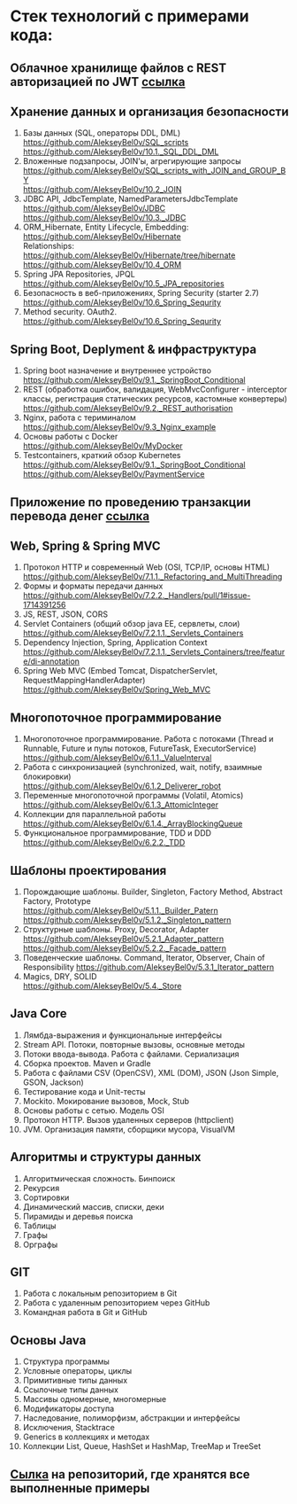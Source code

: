# Стек технологий с примерами кода:

## Облачное хранилище файлов с REST авторизацией по JWT [ссылка](https://github.com/AlekseyBel0v/MyCloud/blob/set_security_2.6.15/README.md)

## Хранение данных и организация безопасности
1. Базы данных (SQL, операторы DDL, DML)  
   https://github.com/AlekseyBel0v/SQL_scripts  
   https://github.com/AlekseyBel0v/10.1._SQL_DDL_DML
2. Вложенные подзапросы, JOIN'ы, агрегирующие запросы  
   https://github.com/AlekseyBel0v/SQL_scripts_with_JOIN_and_GROUP_BY  
   https://github.com/AlekseyBel0v/10.2_JOIN
3. JDBC API, JdbcTemplate, NamedParametersJdbcTemplate  
   https://github.com/AlekseyBel0v/JDBC  
   https://github.com/AlekseyBel0v/10.3._JDBC
4. ORM_Hibernate, Entity Lifecycle, Embedding:  
   https://github.com/AlekseyBel0v/Hibernate  
Relationships:  
   https://github.com/AlekseyBel0v/Hibernate/tree/hibernate  
   https://github.com/AlekseyBel0v/10.4_ORM
5. Spring JPA Repositories, JPQL  
   https://github.com/AlekseyBel0v/10.5_JPA_repositories
6. Безопасность в веб-приложениях, Spring Security (starter 2.7)  
    https://github.com/AlekseyBel0v/10.6_Spring_Sequrity
7. Method security. OAuth2.  
    https://github.com/AlekseyBel0v/10.6_Spring_Sequrity

## Spring Boot, Deplyment & инфраструктура
1. Spring boot назначение и внутреннее устройство  
   https://github.com/AlekseyBel0v/9.1._SpringBoot_Conditional
2. REST (обработка ошибок, валидация, WebMvcConfigurer - interceptor классы, регистрация статических ресурсов, кастомные конвертеры)  
   https://github.com/AlekseyBel0v/9.2._REST_authorisation
3. Nginx, работа с териминалом  
   https://github.com/AlekseyBel0v/9.3_Nginx_example
4. Основы работы с Docker  
   https://github.com/AlekseyBel0v/MyDocker
5. Testcontainers, краткий обзор Kubernetes  
    https://github.com/AlekseyBel0v/9.1._SpringBoot_Conditional  
   https://github.com/AlekseyBel0v/PaymentService

## Приложение по проведению транзакции перевода денег [ссылка](https://github.com/AlekseyBel0v/PaymentService)

## Web, Spring & Spring MVC
1. Протокол HTTP и современный Web (OSI, TCP/IP, основы HTML)  
   https://github.com/AlekseyBel0v/7.1.1._Refactoring_and_MultiThreading
2. Формы и форматы передачи данных  
   https://github.com/AlekseyBel0v/7.2.2._Handlers/pull/1#issue-1714391256
3. JS, REST, JSON, CORS
4. Servlet Containers (общий обзор java EE, сервлеты, слои)  
   https://github.com/AlekseyBel0v/7.2.1.1._Servlets_Containers
5. Dependency Injection, Spring, Application Context  
    https://github.com/AlekseyBel0v/7.2.1.1._Servlets_Containers/tree/feature/di-annotation
6. Spring Web MVC (Embed Tomcat, DispatcherServlet, RequestMappingHandlerAdapter)  
    https://github.com/AlekseyBel0v/Spring_Web_MVC

## Многопоточное программирование
1. Многопоточное программирование. Работа с потоками (Thread и Runnable, Future и пулы потоков, FutureTask, ExecutorService)  
   https://github.com/AlekseyBel0v/6.1.1._ValueInterval
2. Работа с синхронизацией (synchronized, wait, notify, взаимные блокировки)  
   https://github.com/AlekseyBel0v/6.1.2_Deliverer_robot
3. Переменные многопоточной программы (Volatil, Atomics)  
   https://github.com/AlekseyBel0v/6.1.3_AttomicInteger
4. Коллекции для параллельной работы  
   https://github.com/AlekseyBel0v/6.1.4._ArrayBlockingQueue
5. Функциональное программирование, TDD и DDD  
    https://github.com/AlekseyBel0v/6.2.2._TDD

## Шаблоны проектирования
1. Порождающие шаблоны. Builder, Singleton, Factory Method, Abstract Factory, Prototype  
   https://github.com/AlekseyBel0v/5.1.1._Builder_Patern  
   https://github.com/AlekseyBel0v/5.1.2._Singleton_pattern
3. Структурные шаблоны. Proxy, Decorator, Adapter  
   https://github.com/AlekseyBel0v/5.2.1_Adapter_pattern  
   https://github.com/AlekseyBel0v/5.2.2._Facade_pattern
5. Поведенческие шаблоны. Command, Iterator, Observer, Chain of Responsibility
   https://github.com/AlekseyBel0v/5.3.1_Iterator_pattern
7. Magics, DRY, SOLID  
   https://github.com/AlekseyBel0v/5.4._Store

## Java Core
1. Лямбда-выражения и функциональные интерфейсы
2. Stream API. Потоки, повторные вызовы, основные методы
3. Потоки ввода-вывода. Работа с файлами. Сериализация
4. Сборка проектов. Maven и Gradle
5. Работа с файлами CSV (OpenCSV), XML (DOM), JSON (Json Simple, GSON, Jackson)
6. Тестирование кода и Unit-тесты
7. Mockito. Мокирование вызовов, Mock, Stub
8. Основы работы с сетью. Модель OSI
9. Протокол HTTP. Вызов удаленных серверов (httpclient)
10. JVM. Организация памяти, сборщики мусора, VisualVM

## Алгоритмы и структуры данных
1. Алгоритмическая сложность. Бинпоиск
2. Рекурсия
3. Сортировки
4. Динамический массив, списки, деки
5. Пирамиды и деревья поиска
6. Таблицы
7. Графы
8. Орграфы

## GIT
1. Работа с локальным репозиторием в Git
2. Работа с удаленным репозиторием через GitHub
3. Командная работа в Git и GitHub

## Основы Java
1. Структура программы
2. Условные операторы, циклы
3. Примитивные типы данных
4. Ссылочные типы данных
5. Массивы одномерные, многомерные
6. Модификаторы доступа
7. Наследование, полиморфизм, абстракции и интерфейсы
8. Исключения, Stacktrace
9. Generics в коллекциях и методах
10. Коллекции List, Queue, HashSet и HashMap, TreeMap и TreeSet

## [Сылка](https://github.com/AlekseyBel0v?tab=repositories) на репозиторий, где хранятся все выполненные примеры













